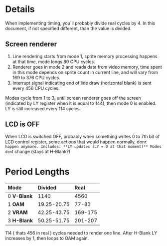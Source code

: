 # Details #
When implementing timing, you`ll probably divide real cycles by 4. In this document, if not specified different, than the value is divided.

## Screen renderer ##
  1. Line rendering starts from mode 1, sprite memory processing happens at that time, mode longs 80 CPU cycles.
  1. Renderer goes in mode 2 and reads data from video memory, time spent in this mode depends on sprite count in current line, and will vary from 169 to 376 CPU cycles.
  1. Interrupt signal indicating end of line draw (horizontal blank) is sent every 456 CPU cycles.

Modes cycle from 1 to 3, until screen renderer goes off the screen (indicated by LY register when it is equal to 144), then mode 0 is enabled. LY is still increased every 114 cycles.

## LCD is OFF ##
When LCD is switched OFF, probably when something writes 0 to 7th bit of LCD control register, some actions that would happen normally, don`t happen anymore. Includes:
**LY updates (LY = 0 at that moment)** Modes don`t change (stays at H-Blank?)


# Period Lengths #
| **Mode** | **Divided** | **Real** |
|:---------|:------------|:---------|
| 0 **V-Blank** |1140|4560|
| 1 **OAM** |19.25-20.75|77-83|
| 2 **VRAM** |42.25-43.75|169-175|
| 3 **H-Blank** |50.25-51.75|201-207|

114 ( thats 456 in real ) cycles needed to render one line. After H-Blank LY increases by 1, then loops to OAM again.
